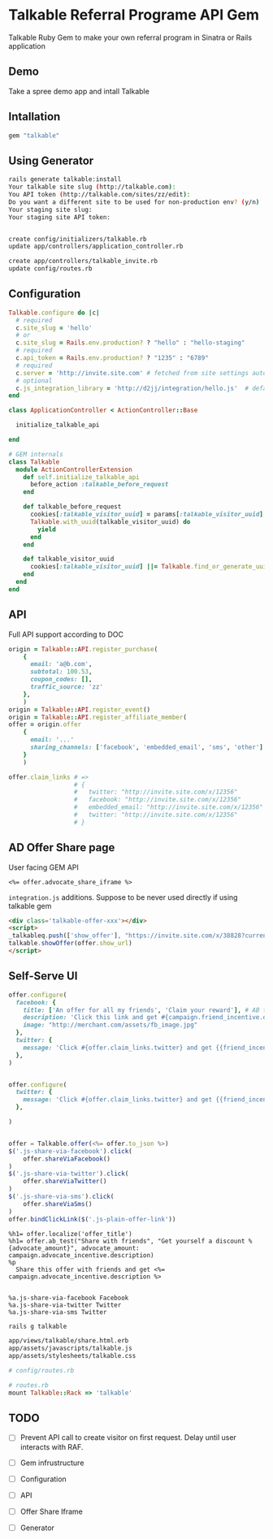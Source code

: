 # Talkable Referral Programe API Gem

Talkable Ruby Gem to make your own referral program in Sinatra or Rails application



## Demo

Take a spree demo app and intall Talkable

## Intallation

``` ruby
gem "talkable"
```

## Using Generator

``` sh
rails generate talkable:install
Your talkable site slug (http://talkable.com): 
You API token (http://talkable.com/sites/zz/edit):
Do you want a different site to be used for non-production env? (y/n)
Your staging site slug:
Your staging site API token:


create config/initializers/talkable.rb
update app/controllers/application_controller.rb

create app/controllers/talkable_invite.rb
update config/routes.rb
```

## Configuration

``` ruby
Talkable.configure do |c|
  # required
  c.site_slug = 'hello'
  # or
  c.site_slug = Rails.env.production? ? "hello" : "hello-staging"
  # required
  c.api_token = Rails.env.production? ? "1235" : "6789" 
  # required
  c.server = 'http://invite.site.com' # fetched from site settings automatically using generator
  # optional
  c.js_integration_library = 'http://d2jj/integration/hello.js'  # default
end
```



``` ruby
class ApplicationController < ActionController::Base

  initialize_talkable_api

end

# GEM internals
class Talkable
  module ActionControllerExtension
    def self.initialize_talkable_api
      before_action :talkable_before_request
    end

    def talkable_before_request
      cookies[:talkable_visitor_uuid] = params[:talkable_visitor_uuid] || talkable_visitor_uuid
      Talkable.with_uuid(talkable_visitor_uuid) do
        yield
      end
    end

    def talkable_visitor_uuid
      cookies[:talkable_visitor_uuid] ||= Talkable.find_or_generate_uuid
    end
  end
end
```




## API

Full API support according to DOC


``` ruby
origin = Talkable::API.register_purchase(
    {
      email: 'a@b.com',
      subtotal: 100.53,
      coupon_codes: [],
      traffic_source: 'zz'
    },
    )
origin = Talkable::API.register_event()
origin = Talkable::API.register_affiliate_member(
offer = origin.offer
    {
      email: '...'
      sharing_channels: ['facebook', 'embedded_email', 'sms', 'other']
    }
    )

offer.claim_links # =>
                  # {
                  #   twitter: "http://invite.site.com/x/12356"
                  #   facebook: "http://invite.site.com/x/12356"
                  #   embedded_email: "http://invite.site.com/x/12356"
                  #   twitter: "http://invite.site.com/x/12356"
                  # }
```

## AD Offer Share page



User facing GEM API

``` erb
<%= offer.advocate_share_iframe %>

```

`integration.js` additions. Suppose to be never used directly if using talkable gem

```  html
<div class='talkable-offer-xxx'></div>
<script>
_talkableq.push(['show_offer'], "https://invite.site.com/x/38828?current_visitor_uuid=<uuid>", {container: 'talkable-offer-xxx'})
talkable.showOffer(offer.show_url)
</script>
```


## Self-Serve UI


``` ruby
offer.configure(
  facebook: {
    title: ['An offer for all my friends', 'Claim your reward'], # AB test
    description: 'Click this link and get #{campaign.friend_incentive.description} off on the merchant.com'
    image: "http://merchant.com/assets/fb_image.jpg"
  },
  twitter: {
    message: 'Click #{offer.claim_links.twitter} and get {{friend_incentive.description}} off on the merchant.com'
  },
)


offer.configure(
  twitter: {
    message: 'Click #{offer.claim_links.twitter} and get {{friend_incentive.description}} off on the merchant.com'
  },

)
```




``` js

offer = Talkable.offer(<%= offer.to_json %>)
$('.js-share-via-facebook').click(
    offer.shareViaFacebook()
)
$('.js-share-via-twitter').click(
    offer.shareViaTwitter()
)
$('.js-share-via-sms').click(
    offer.shareViaSms()
)
offer.bindClickLink($('.js-plain-offer-link'))
```


``` haml
%h1= offer.localize('offer_title')
%h1= offer.ab_test("Share with friends", "Get yourself a discount %{advocate_amount}", advocate_amount: campaign.advocate_incentive.description)
%p
  Share this offer with friends and get <%= campaign.advocate_incentive.description %>


%a.js-share-via-facebook Facebook
%a.js-share-via-twitter Twitter
%a.js-share-via-sms Twitter
```



``` sh
rails g talkable

app/views/talkable/share.html.erb
app/assets/javascripts/talkable.js
app/assets/stylesheets/talkable.css

# config/routes.rb
```

``` ruby
# routes.rb
mount Talkable::Rack => 'talkable'
```


## TODO

* [ ] Prevent API call to create visitor on first request. Delay until user interacts with RAF.
* [ ] Gem infrustructure
* [ ] Configuration
* [ ] API
* [ ] Offer Share Iframe
* [ ] Generator

